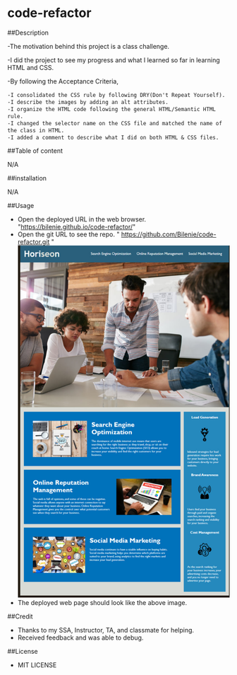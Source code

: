 # code-refactor
##Description

-The motivation behind this project is a class challenge.

-I did the project to see my progress and what I learned so far in learning HTML and CSS.

-By following the Acceptance Criteria, 

    -I consolidated the CSS rule by following DRY(Don't Repeat Yourself).
    -I describe the images by adding an alt attributes.
    -I organize the HTML code following the general HTML/Semantic HTML rule.
    -I changed the selector name on the CSS file and matched the name of the class in HTML.
    -I added a comment to describe what I did on both HTML & CSS files.
    

##Table of content

N/A

##installation

N/A

##Usage
  - Open the deployed URL in the web browser. "https://bilenie.github.io/code-refactor/"
  - Open the git URL to see the repo. " https://github.com/Bilenie/code-refactor.git "
![alt text](./assets/images/code-refactor-image.jpg)
  - The deployed web page should look like the above image.

##Credit

  - Thanks to my SSA, Instructor, TA, and classmate for helping.
  - Received feedback and was able to debug.

##License

 - MIT LICENSE

